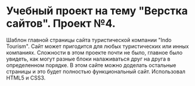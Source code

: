 # Учебный проект на тему "Верстка сайтов". Проект №4.

Шаблон главной страницы сайта туристической компании "Indo Tourism". Сайт может пригодится для любых туристических или инных компаниях.
Сложности в этом проекте почти не было, главное было увидеть, как могут разные блоки налаживаться друг на друга в определенном порядке.
В этом сайте можно доделать остальные страницы и это будет полностью функциональный сайт.
Использовал HTML5 и CSS3.
